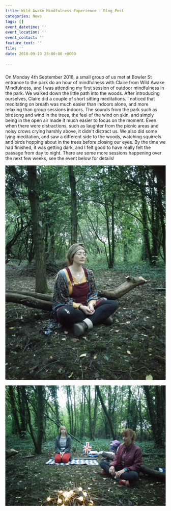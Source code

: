 ```yaml
---
title: Wild Awake Mindfulness Experience - Blog Post
categories: News
tags: []
event_datetime: ''
event_location: ''
event_contact: ''
feature_text: ''
file: ''
date: 2018-09-19 23:00:00 +0000

---
```

### 

On Monday 4th September 2018, a small group of us met at Bowler St entrance to the park do an hour of mindfulness with Claire from Wild Awake Mindfulness, and I was attending my first session of outdoor mindfulness in the park. We walked down the little path into the woods. After introducing ourselves, Claire did a couple of short sitting meditations. I noticed that meditating on breath was much easier than indoors alone, and more relaxing than group sessions indoors. The sounds from the park such as birdsong and wind in the trees, the feel of the wind on skin, and simply being in the open air made it much easier to focus on the moment. Even when there were distractions, such as laughter from the picnic areas and noisy crows crying harshly above, it didn't distract us. We also did some lying meditation, and saw a different side to the woods, watching squirrels and birds hopping about in the trees before closing our eyes. By the time we had finished, it was getting dark, and I felt good to have really felt the passage from day to night. There are some more sessions happening over the next few weeks, see the event below for details!

![](/uploads/wildawake-mindfulness-sept-2018-1.jpg)

![](/uploads/wildawake-mindfulness-sept-2018.jpg)
